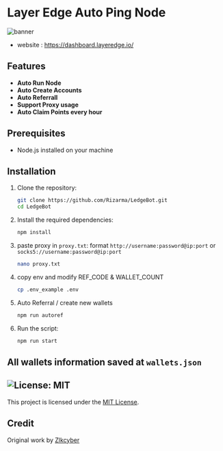 # Layer Edge Auto Ping Node

![banner](./img/image.png)
- website : https://dashboard.layeredge.io/

## Features

- **Auto Run Node**
- **Auto Create Accounts**
- **Auto Referrall**
- **Support Proxy usage**
- **Auto Claim Points every hour**

## Prerequisites

- Node.js installed on your machine


## Installation

1. Clone the repository:
    ```sh
    git clone https://github.com/Rizarma/LedgeBot.git
    cd LedgeBot
    ```

2. Install the required dependencies:
    ```sh
    npm install
    ```
3. paste proxy in `proxy.txt`:
    format `http://username:password@ip:port` or `socks5://username:password@ip:port`
    ```sh
    nano proxy.txt
    ```
4. copy env and modify REF_CODE & WALLET_COUNT
    ```sh
    cp .env_example .env
    ```
5. Auto Referral / create new wallets
    ```sh
    npm run autoref
    ```
6. Run the script:
    ```sh
    npm run start
    ```


## All wallets information saved at `wallets.json`


## ![License: MIT](https://img.shields.io/badge/License-MIT-yellow.svg)

This project is licensed under the [MIT License](LICENSE).

## Credit

Original work by [Zlkcyber](https://github.com/Zlkcyber)